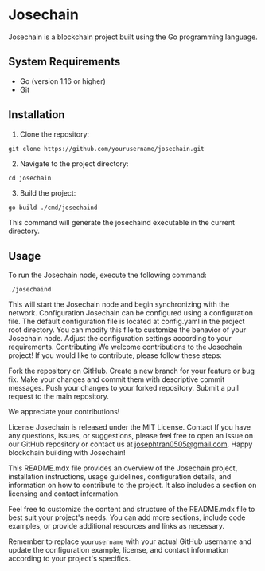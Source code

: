 # Josechain

Josechain is a blockchain project built using the Go programming language.

## System Requirements

- Go (version 1.16 or higher)
- Git

## Installation

1. Clone the repository:
```
git clone https://github.com/yourusername/josechain.git
```
2. Navigate to the project directory:
```
cd josechain
```
3. Build the project:
```
go build ./cmd/josechaind
```
This command will generate the josechaind executable in the current directory.

## Usage
To run the Josechain node, execute the following command:
```
./josechaind
```
This will start the Josechain node and begin synchronizing with the network.
Configuration
Josechain can be configured using a configuration file. The default configuration file is located at config.yaml in the project root directory. You can modify this file to customize the behavior of your Josechain node.
Adjust the configuration settings according to your requirements.
Contributing
We welcome contributions to the Josechain project! If you would like to contribute, please follow these steps:

Fork the repository on GitHub.
Create a new branch for your feature or bug fix.
Make your changes and commit them with descriptive commit messages.
Push your changes to your forked repository.
Submit a pull request to the main repository.

We appreciate your contributions!

License
Josechain is released under the MIT License.
Contact
If you have any questions, issues, or suggestions, please feel free to open an issue on our GitHub repository or contact us at josephtran0505@gmail.com.
Happy blockchain building with Josechain!

This README.mdx file provides an overview of the Josechain project, installation instructions, usage guidelines, configuration details, and information on how to contribute to the project. It also includes a section on licensing and contact information.

Feel free to customize the content and structure of the README.mdx file to best suit your project's needs. You can add more sections, include code examples, or provide additional resources and links as necessary.

Remember to replace `yourusername` with your actual GitHub username and update the configuration example, license, and contact information according to your project's specifics.

